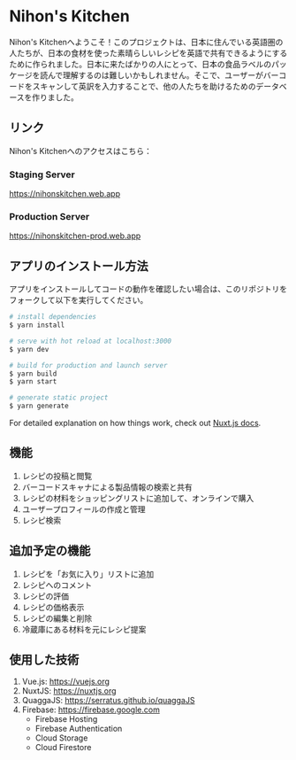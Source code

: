 # Nihon's Kitchen

Nihon's Kitchenへようこそ！このプロジェクトは、日本に住んでいる英語圏の人たちが、日本の食材を使った素晴らしいレシピを英語で共有できるようにするために作られました。日本に来たばかりの人にとって、日本の食品ラベルのパッケージを読んで理解するのは難しいかもしれません。そこで、ユーザーがバーコードをスキャンして英訳を入力することで、他の人たちを助けるためのデータベースを作りました。

## リンク

Nihon's Kitchenへのアクセスはこちら：

### Staging Server

https://nihonskitchen.web.app

### Production Server

https://nihonskitchen-prod.web.app

## アプリのインストール方法

アプリをインストールしてコードの動作を確認したい場合は、このリポジトリをフォークして以下を実行してください。

```bash
# install dependencies
$ yarn install

# serve with hot reload at localhost:3000
$ yarn dev

# build for production and launch server
$ yarn build
$ yarn start

# generate static project
$ yarn generate
```

For detailed explanation on how things work, check out [Nuxt.js docs](https://nuxtjs.org).

## 機能
1. レシピの投稿と閲覧
2. バーコードスキャナによる製品情報の検索と共有
3. レシピの材料をショッピングリストに追加して、オンラインで購入
4. ユーザープロフィールの作成と管理
5. レシピ検索

## 追加予定の機能
1. レシピを「お気に入り」リストに追加
2. レシピへのコメント
3. レシピの評価
4. レシピの価格表示
5. レシピの編集と削除
6. 冷蔵庫にある材料を元にレシピ提案

## 使用した技術
1. Vue.js: https://vuejs.org
2. NuxtJS: https://nuxtjs.org
3. QuaggaJS: https://serratus.github.io/quaggaJS
4. Firebase: https://firebase.google.com
    * Firebase Hosting
    * Firebase Authentication
    * Cloud Storage
    * Cloud Firestore

